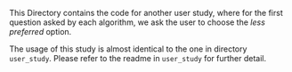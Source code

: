 This Directory contains the code for another user study, where for the first question asked by each algorithm, we ask the user to choose the *less preferred* option.

The usage of this study is almost identical to the one in directory `user_study`. Please refer to the readme in `user_study` for further detail.
